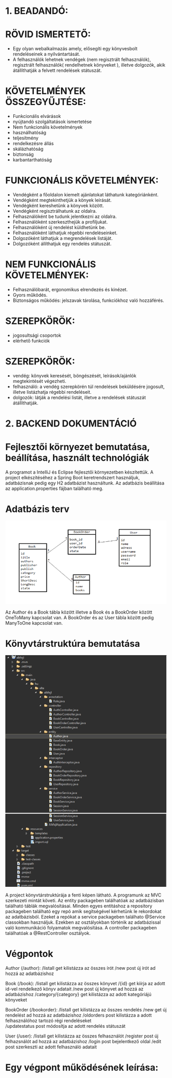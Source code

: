 # 1. BEADANDÓ:

# RÖVID ISMERTETŐ:

 - Egy olyan webalkalmazás amely, elősegíti egy könyvesbolt rendeléseinek a nyilvántartását.
 - A felhasználók lehetnek vendégek (nem regisztrált felhasználók), regisztrált felhasználók( rendelhetnek könyveket ), illetve dolgozók, akik átállíthatják a felvett rendelések státuszát.
 

# KÖVETELMÉNYEK ÖSSZEGYŰJTÉSE:

-  Funkcionális elvárások
-  nyújtandó szolgáltatások ismertetése
-  Nem funkcionális követelmények
-  használhatóság
-  teljesítmény
-  rendelkezésre állás
-  skálázhatóság
-  biztonság
-  karbantarthatóság
  
# FUNKCIONÁLIS KÖVETELMÉNYEK:

-  Vendégként a főoldalon kiemelt ajánlatokat láthatunk kategóriánként.
-  Vendégként megtekinthetjük a könyek leírását.
-  Vendégként kereshetünk a könyvek között.
-  Vendégként regisztrálhatunk az oldalra.
-  Felhasználóként be tudunk jelentkezni az oldalra.
-  Felhasználóként szerkeszthejük a profiljukat.
-  Felhasználóként új rendelést küldhetünk be.
-  Felhasználóként láthatjuk régebbi rendeléseinket.
-  Dolgozóként láthatjuk a megrendelések listáját.
-  Dolgozóként állíthatjuk egy rendelés státuszát.
  
# NEM FUNKCIONÁLIS KÖVETELMÉNYEK:

-  Felhasználóbarát, ergonomikus elrendezés és kinézet.
-  Gyors működés.
-  Biztonságos működés: jelszavak tárolása, funkciókhoz való hozzáférés.
  
# SZEREPKÖRÖK:

-  jogosultsági csoportok
-  elérhető funkciók
  
# SZEREPKÖRÖK:

-  vendég: könyvek keresését, böngészését, leírások/ajánlók megtekintését végezheti.
-  felhasználó: a vendég szerepkörén túl rendelések beküldésére jogosult, illetve listázhatja régebbi rendeléseit.
-  dolgozók: látják a rendelési listát, illetve a rendelések státuszát átállíthatják.
 
# 2. BACKEND DOKUMENTÁCIÓ

# Fejlesztői környezet bemutatása, beállítása, használt technológiák

A programot a IntelliJ és Eclipse fejlesztői környezetben készítettük. A project elkészítéséhez a Spring Boot keretrendszert használjuk, adatbázisnak pedig egy H2 adatbázist használtunk. Az adatbázis beállítása az application.properties fájban található meg.

# Adatbázis terv

![Adatbázis UML](/image/AlkfejlUML.png)

Az Author és a Book tábla között illetve a Book és a BookOrder között OneToMany kapcsolat van. A BookOrder és az User tábla között pedig ManyToOne kapcsolat van.

# Könyvtárstruktúra bemutatása

![Könyvtár szerkezet](/image/konyvtar1.png)
![](/image/konyvtar2.png)


A project könyvtárstruktúrája a fenti képen látható. A programunk az MVC szerkezeti mintát követi. Az entity packageben találhatóak az adatbázisban található táblák megvalósításai. Minden egyes entitáshoz a repository packageben található egy repó amik segítségével kérhetünk le rekordokat az adatbázisból. Ezeket a repókat a service packageben találhato @Service classokban használjuk. Ezekben az osztályokban történik az adatbázissal való kommunikáció folyamatok megvalósítása. A controller packageben találhatóak a @RestController osztályok.

# Végpontok

Author (/author):
 /listall             get    kilistázza az összes írót
 /new                 post   új írót ad hozzá az adatbázishoz
 
 Book (/book):
 /listall             get    kilistázza az összes könyvet
 /{id}                get    kiírja az adott id-vel rendelkező könyv adatait
 /new                 post   új könyvet ad hozzá az adatbázishoz
 /category/{category} get    kilistázza az adott kategóriájú könyveket
 
 BookOrder (/bookorder):
 /listall             get   kilistázza az összes rendelés
 /new                 get   új rendelést ad hozzá az adatbázishoz
 /oldorders           post  kilistázza a adott felhasználóhoz tartozó régi rendeléseket  
 /updatestatus        post  módosítja az adott rendelés státuszát
 
 User (/user):
 /listall             get   kilistázza az összes felhasználót
 /register            post  új felhazsnálót ad hozzá az adatbázishoz
 /login               post  bejelentkező oldal
 /edit                post  szerkeszti az adott felhasználó adatait
 
# Egy végpont működésének leírása:
 


